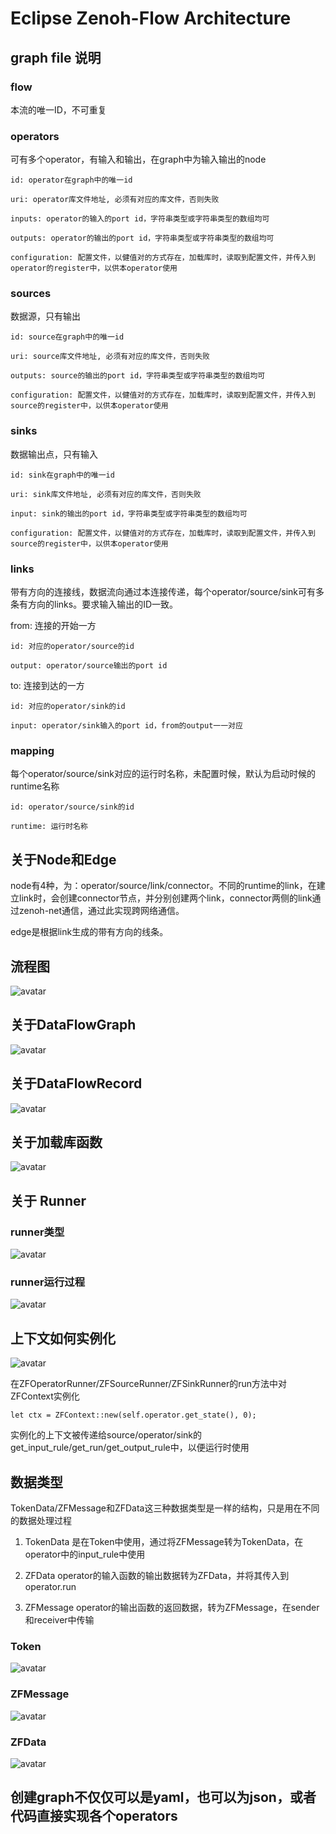 # Eclipse Zenoh-Flow Architecture

## graph file 说明

### flow

本流的唯一ID，不可重复

### operators

可有多个operator，有输入和输出，在graph中为输入输出的node

    id: operator在graph中的唯一id

    uri: operator库文件地址, 必须有对应的库文件，否则失败

    inputs: operator的输入的port id，字符串类型或字符串类型的数组均可

    outputs: operator的输出的port id，字符串类型或字符串类型的数组均可

    configuration: 配置文件，以健值对的方式存在，加载库时，读取到配置文件，并传入到operator的register中，以供本operator使用

### sources

数据源，只有输出

    id: source在graph中的唯一id

    uri: source库文件地址, 必须有对应的库文件，否则失败

    outputs: source的输出的port id，字符串类型或字符串类型的数组均可

    configuration: 配置文件，以健值对的方式存在，加载库时，读取到配置文件，并传入到source的register中，以供本operator使用

### sinks

数据输出点，只有输入

    id: sink在graph中的唯一id

    uri: sink库文件地址, 必须有对应的库文件，否则失败

    input: sink的输出的port id，字符串类型或字符串类型的数组均可

    configuration: 配置文件，以健值对的方式存在，加载库时，读取到配置文件，并传入到source的register中，以供本operator使用


### links

带有方向的连接线，数据流向通过本连接传递，每个operator/source/sink可有多条有方向的links。要求输入输出的ID一致。

from: 连接的开始一方

    id: 对应的operator/source的id

    output: operator/source输出的port id

to: 连接到达的一方

    id: 对应的operator/sink的id

    input: operator/sink输入的port id，from的output一一对应

### mapping

每个operator/source/sink对应的运行时名称，未配置时候，默认为启动时候的runtime名称

    id: operator/source/sink的id

    runtime: 运行时名称

## 关于Node和Edge

node有4种，为：operator/source/link/connector。不同的runtime的link，在建立link时，会创建connector节点，并分别创建两个link，connector两侧的link通过zenoh-net通信，通过此实现跨网络通信。

edge是根据link生成的带有方向的线条。

## 流程图

![avatar](./images/flow.png)


## 关于DataFlowGraph

![avatar](./images/dataflowgraph.png)

## 关于DataFlowRecord

![avatar](./images/dataflowrecord.png)

## 关于加载库函数

![avatar](./images/load.png)

## 关于 Runner

### runner类型

![avatar](./images/runner.png)

### runner运行过程

![avatar](./images/runner_2.png)


## 上下文如何实例化

![avatar](./images/zfcontext.png)

在ZFOperatorRunner/ZFSourceRunner/ZFSinkRunner的run方法中对ZFContext实例化
```
let ctx = ZFContext::new(self.operator.get_state(), 0);
```

实例化的上下文被传递给source/operator/sink的get_input_rule/get_run/get_output_rule中，以便运行时使用

## 数据类型

TokenData/ZFMessage和ZFData这三种数据类型是一样的结构，只是用在不同的数据处理过程

1. TokenData 是在Token中使用，通过将ZFMessage转为TokenData，在operator中的input_rule中使用

2. ZFData operator的输入函数的输出数据转为ZFData，并将其传入到operator.run

3. ZFMessage operator的输出函数的返回数据，转为ZFMessage，在sender和receiver中传输


### Token

![avatar](./images/Token.png)

### ZFMessage

![avatar](./images/ZFMessage.png)

### ZFData

![avatar](./images/ZFData.png)


## 创建graph不仅仅可以是yaml，也可以为json，或者代码直接实现各个operators